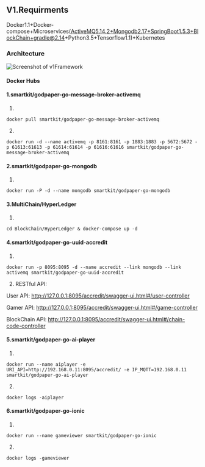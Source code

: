 
## V1.Requirments

Docker1.1+Docker-compose+Microservices(ActiveMQ5.14.2+Mongodb2.17+SpringBoot1.5.3+BlockChain+gradle@2.14+Python3.5+Tensorflow1.1)+Kubernetes

### Architecture

![Screenshot of v1Framework](https://raw.githubusercontent.com/yangboz/2017-2018-computing-thinking/master/Docker/v1/v1Framework.jpg)

#### Docker Hubs

#### 1.smartkit/godpaper-go-message-broker-activemq

1.
```
docker pull smartkit/godpaper-go-message-broker-activemq
```
2.
```
docker run -d --name activemq -p 8161:8161 -p 1883:1883 -p 5672:5672 -p 61613:61613 -p 61614:61614 -p 61616:61616 smartkit/godpaper-go-message-broker-activemq
```

#### 2.smartkit/godpaper-go-mongodb

1.
```
docker run -P -d --name mongodb smartkit/godpaper-go-mongodb
```

#### 3.MultiChain/HyperLedger

1.
```
cd BlockChain/HyperLedger & docker-compose up -d
```

#### 4.smartkit/godpaper-go-uuid-accredit

1.
```
docker run -p 8095:8095 -d --name accredit --link mongodb --link activemq smartkit/godpaper-go-uuid-accredit
```

2. RESTful API:

User API: http://127.0.0.1:8095/accredit/swagger-ui.html#/user-controller

Gamer API: http://127.0.0.1:8095/accredit/swagger-ui.html#/game-controller

BlockChain API: http://127.0.0.1:8095/accredit/swagger-ui.html#/chain-code-controller


#### 5.smartkit/godpaper-go-ai-player

1.
```
docker run --name aiplayer -e URI_API=http://192.168.0.11:8095/accredit/ -e IP_MQTT=192.168.0.11 smartkit/godpaper-go-ai-player
```

2. 
```
docker logs -aiplayer
```

#### 6.smartkit/godpaper-go-ionic


1.
```
docker run --name gameviewer smartkit/godpaper-go-ionic
```

2. 
```
docker logs -gameviewer
```
